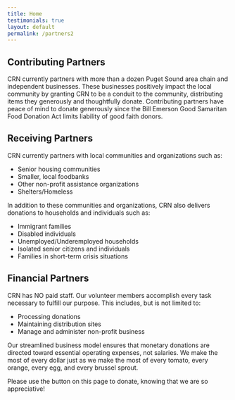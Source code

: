 ```yaml
---
title: Home
testimonials: true
layout: default
permalink: /partners2
---
```

## Contributing Partners
CRN currently partners with more than a dozen Puget Sound area chain and independent businesses. These businesses positively impact the local community by granting CRN to be a conduit to the community, distributing items they generously and thoughtfully donate. Contributing partners have peace of mind to donate generously since the Bill Emerson Good Samaritan Food Donation Act limits liability of good faith donors.

## Receiving Partners
CRN currently partners with local communities and organizations such as:

- Senior housing communities
- Smaller, local foodbanks
- Other non-profit assistance organizations
- Shelters/Homeless

In addition to these communities and organizations, CRN also delivers donations to households and individuals such as:

- Immigrant families
- Disabled individuals
- Unemployed/Underemployed households
- Isolated senior citizens and individuals
- Families in short-term crisis situations

## Financial Partners
CRN has NO paid staff. Our volunteer members accomplish every task necessary to fulfill our purpose. This includes, but is not limited to:

- Processing donations
- Maintaining distribution sites
- Manage and administer non-profit business

Our streamlined business model ensures that monetary donations are directed toward essential operating expenses, not salaries. We make the most of every dollar just as we make the most of every tomato, every orange, every egg, and every brussel sprout.

Please use the button on this page to donate, knowing that we are so appreciative!

